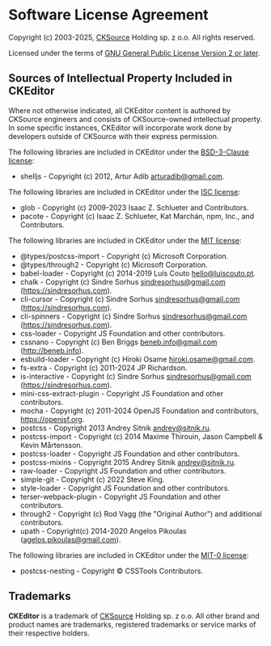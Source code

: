 Software License Agreement
==========================

Copyright (c) 2003-2025, [CKSource](http://cksource.com) Holding sp. z o.o. All rights reserved.

Licensed under the terms of [GNU General Public License Version 2 or later](http://www.gnu.org/licenses/gpl.html).

Sources of Intellectual Property Included in CKEditor
-----------------------------------------------------

Where not otherwise indicated, all CKEditor content is authored by CKSource engineers and consists of CKSource-owned intellectual property. In some specific instances, CKEditor will incorporate work done by developers outside of CKSource with their express permission.

The following libraries are included in CKEditor under the [BSD-3-Clause license](https://opensource.org/licenses/BSD-3-Clause):

* shelljs - Copyright (c) 2012, Artur Adib <arturadib@gmail.com>.

The following libraries are included in CKEditor under the [ISC license](https://opensource.org/licenses/ISC):

* glob - Copyright (c) 2009-2023 Isaac Z. Schlueter and Contributors.
* pacote - Copyright (c) Isaac Z. Schlueter, Kat Marchán, npm, Inc., and Contributors.

The following libraries are included in CKEditor under the [MIT license](https://opensource.org/licenses/MIT):

* @types/postcss-import - Copyright (c) Microsoft Corporation.
* @types/through2 - Copyright (c) Microsoft Corporation.
* babel-loader - Copyright (c) 2014-2019 Luís Couto <hello@luiscouto.pt>.
* chalk - Copyright (c) Sindre Sorhus <sindresorhus@gmail.com> (https://sindresorhus.com).
* cli-cursor - Copyright (c) Sindre Sorhus <sindresorhus@gmail.com> (https://sindresorhus.com).
* cli-spinners - Copyright (c) Sindre Sorhus <sindresorhus@gmail.com> (https://sindresorhus.com).
* css-loader - Copyright JS Foundation and other contributors.
* cssnano - Copyright (c) Ben Briggs <beneb.info@gmail.com> (http://beneb.info).
* esbuild-loader - Copyright (c) Hiroki Osame <hiroki.osame@gmail.com>.
* fs-extra - Copyright (c) 2011-2024 JP Richardson.
* is-interactive - Copyright (c) Sindre Sorhus <sindresorhus@gmail.com> (https://sindresorhus.com).
* mini-css-extract-plugin - Copyright JS Foundation and other contributors.
* mocha - Copyright (c) 2011-2024 OpenJS Foundation and contributors, https://openjsf.org.
* postcss - Copyright 2013 Andrey Sitnik <andrey@sitnik.ru>.
* postcss-import - Copyright (c) 2014 Maxime Thirouin, Jason Campbell & Kevin Mårtensson.
* postcss-loader - Copyright JS Foundation and other contributors.
* postcss-mixins - Copyright 2015 Andrey Sitnik <andrey@sitnik.ru>.
* raw-loader - Copyright JS Foundation and other contributors.
* simple-git - Copyright (c) 2022 Steve King.
* style-loader - Copyright JS Foundation and other contributors.
* terser-webpack-plugin - Copyright JS Foundation and other contributors.
* through2 - Copyright (c) Rod Vagg (the "Original Author") and additional contributors.
* upath - Copyright(c) 2014-2020 Angelos Pikoulas (agelos.pikoulas@gmail.com).

The following libraries are included in CKEditor under the [MIT-0 license](https://opensource.org/licenses/MIT-0):

* postcss-nesting - Copyright © CSSTools Contributors.

Trademarks
----------

**CKEditor** is a trademark of [CKSource](http://cksource.com) Holding sp. z o.o. All other brand and product names are trademarks, registered trademarks or service marks of their respective holders.
